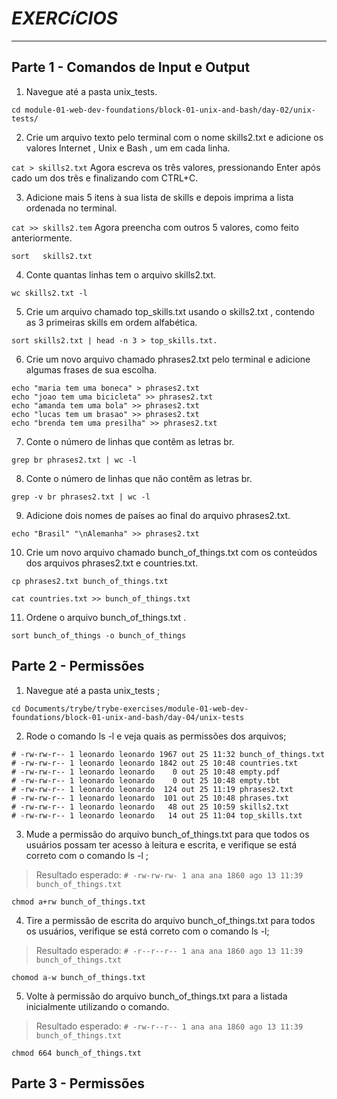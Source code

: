# *EXERCíCIOS*

----

## **Parte 1 - Comandos de Input e Output**

1. Navegue até a pasta unix_tests.

`cd module-01-web-dev-foundations/block-01-unix-and-bash/day-02/unix-tests/`

2. Crie um arquivo texto pelo terminal com o nome skills2.txt e adicione os valores Internet , Unix e Bash , um em cada linha.

`cat > skills2.txt` Agora escreva os três valores, pressionando Enter após cado um dos três e finalizando com CTRL+C.

3. Adicione mais 5 itens à sua lista de skills e depois imprima a lista ordenada no terminal.

`cat >> skills2.tem` Agora preencha com outros 5 valores, como feito anteriormente.

`sort	skills2.txt`

4. Conte quantas linhas tem o arquivo skills2.txt.

`wc skills2.txt -l`

5. Crie um arquivo chamado top_skills.txt usando o skills2.txt , contendo as 3 primeiras skills em ordem alfabética.

`sort skills2.txt | head -n 3 > top_skills.txt.`

6. Crie um novo arquivo chamado phrases2.txt pelo terminal e adicione algumas frases de sua escolha.

`echo "maria tem uma boneca" > phrases2.txt`</br>
`echo "joao tem uma bicicleta" >> phrases2.txt`</br>
`echo "amanda tem uma bola" >> phrases2.txt`</br>
`echo "lucas tem um brasao" >> phrases2.txt`</br>
`echo "brenda tem uma presilha" >> phrases2.txt`</br>

7. Conte o número de linhas que contêm as letras br.

`grep br phrases2.txt | wc -l`

8. Conte o número de linhas que não contêm as letras br.

`grep -v br phrases2.txt | wc -l`

9. Adicione dois nomes de países ao final do arquivo phrases2.txt.

`echo "Brasil" "\nAlemanha" >> phrases2.txt`

10. Crie um novo arquivo chamado bunch_of_things.txt com os conteúdos dos arquivos phrases2.txt e countries.txt.

`cp phrases2.txt bunch_of_things.txt`

`cat countries.txt >> bunch_of_things.txt`

11. Ordene o arquivo bunch_of_things.txt .

`sort bunch_of_things -o bunch_of_things`

## Parte 2 - Permissões

1. Navegue até a pasta unix_tests ;

`cd Documents/trybe/trybe-exercises/module-01-web-dev-foundations/block-01-unix-and-bash/day-04/unix-tests`

2. Rode o comando ls -l e veja quais as permissões dos arquivos;

`# -rw-rw-r-- 1 leonardo leonardo 1967 out 25 11:32 bunch_of_things.txt`</br>
`# -rw-rw-r-- 1 leonardo leonardo 1842 out 25 10:48 countries.txt`</br>
`# -rw-rw-r-- 1 leonardo leonardo    0 out 25 10:48 empty.pdf`</br>
`# -rw-rw-r-- 1 leonardo leonardo    0 out 25 10:48 empty.tbt`</br>
`# -rw-rw-r-- 1 leonardo leonardo  124 out 25 11:19 phrases2.txt`</br>
`# -rw-rw-r-- 1 leonardo leonardo  101 out 25 10:48 phrases.txt`</br>
`# -rw-rw-r-- 1 leonardo leonardo   48 out 25 10:59 skills2.txt`</br>
`# -rw-rw-r-- 1 leonardo leonardo   14 out 25 11:04 top_skills.txt`</br>

3. Mude a permissão do arquivo bunch_of_things.txt para que todos os usuários possam ter acesso à leitura e escrita, e verifique se está correto com o comando ls -l ;
> Resultado esperado:
`# -rw-rw-rw- 1 ana ana 1860 ago 13 11:39 bunch_of_things.txt`

`chmod a+rw bunch_of_things.txt`

4. Tire a permissão de escrita do arquivo bunch_of_things.txt para todos os usuários, verifique se está correto com o comando ls -l;
> Resultado esperado: 
`# -r--r--r-- 1 ana ana 1860 ago 13 11:39 bunch_of_things.txt`

`chomod a-w bunch_of_things.txt`

5. Volte à permissão do arquivo bunch_of_things.txt para a listada inicialmente utilizando o comando.
> Resultado esperado: 
`# -rw-r--r-- 1 ana ana 1860 ago 13 11:39 bunch_of_things.txt`

`chmod 664 bunch_of_things.txt`

## Parte 3 - Permissões